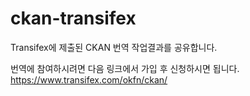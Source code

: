 # ckan-transifex
Transifex에 제출된 CKAN 번역 작업결과를 공유합니다.

번역에 참여하시려면 다음 링크에서 가입 후 신청하시면 됩니다.
https://www.transifex.com/okfn/ckan/
